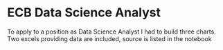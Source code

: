 # ECB Data Science Analyst
To apply to a position as Data Science Analyst I had to build three charts. Two excels providing data are included, source is listed in the notebook
